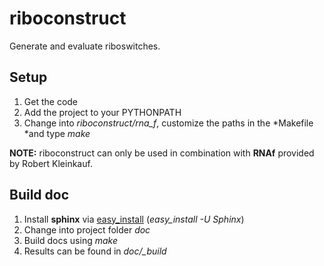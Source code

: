# riboconstruct

Generate and evaluate riboswitches.

## Setup

1. Get the code
2. Add the project to your PYTHONPATH
3. Change into *riboconstruct/rna_f*, customize the paths in the *Makefile *and type *make*

**NOTE:** 
riboconstruct can only be used in combination with **RNAf** provided by Robert Kleinkauf.

## Build doc

1. Install **sphinx** via [easy_install](https://pypi.python.org/pypi/setuptools) (*easy_install -U Sphinx*)
2. Change into project folder *doc*
3. Build docs using *make*
4. Results can be found in *doc/_build*
